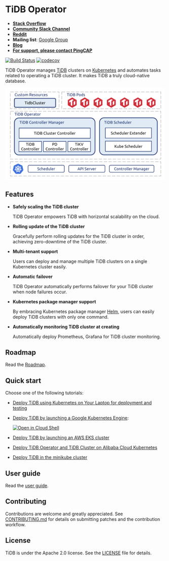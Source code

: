 # TiDB Operator

- [**Stack Overflow**](https://stackoverflow.com/questions/tagged/tidb)
- [**Community Slack Channel**](https://join.slack.com/t/tidbcommunity/shared_invite/enQtNjIyNjA5Njk0NTAxLTVmZDkxOWY1ZGZhMDg3YzcwNGU0YmM4ZjIyODRhOTg4MWEwZjJmMGQzZTJlNjllMGY1YzdlNzIxZGE2NzRlMGY)
- [**Reddit**](https://www.reddit.com/r/TiDB/)
- **Mailing list**: [Google Group](https://groups.google.com/forum/#!forum/tidb-user)
- [**Blog**](https://www.pingcap.com/blog/)
- [**For support, please contact PingCAP**](http://bit.ly/contact_us_via_github)

[![Build Status](https://internal.pingcap.net/idc-jenkins/job/build_tidb_operator_master/badge/icon)](https://internal.pingcap.net/idc-jenkins/job/build_tidb_operator_master)
[![codecov](https://codecov.io/gh/pingcap/tidb-operator/branch/master/graph/badge.svg)](https://codecov.io/gh/pingcap/tidb-operator)

TiDB Operator manages [TiDB](https://github.com/pingcap/tidb) clusters on [Kubernetes](https://kubernetes.io) and automates tasks related to operating a TiDB cluster. It makes TiDB a truly cloud-native database.

![TiDB Operator Architecture](/static/tidb-operator-overview.png)

## Features

- __Safely scaling the TiDB cluster__

    TiDB Operator empowers TiDB with horizontal scalability on the cloud.

- __Rolling update of the TiDB cluster__

    Gracefully perform rolling updates for the TiDB cluster in order, achieving zero-downtime of the TiDB cluster.

- __Multi-tenant support__

    Users can deploy and manage multiple TiDB clusters on a single Kubernetes cluster easily.

- __Automatic failover__

    TiDB Operator automatically performs failover for your TiDB cluster when node failures occur.

- __Kubernetes package manager support__

    By embracing Kubernetes package manager [Helm](https://helm.sh), users can easily deploy TiDB clusters with only one command.

- __Automatically monitoring TiDB cluster at creating__

    Automatically deploy Prometheus, Grafana for TiDB cluster monitoring.

## Roadmap

Read the [Roadmap](./ROADMAP.md).

## Quick start

Choose one of the following tutorials:

* [Deploy TiDB using Kubernetes on Your Laptop for deployment and testing](./docs/local-dind-tutorial.md)

* [Deploy TiDB by launching a Google Kubernetes Engine](./docs/google-kubernetes-tutorial.md):

  [![Open in Cloud Shell](https://gstatic.com/cloudssh/images/open-btn.png)](https://console.cloud.google.com/cloudshell/open?git_repo=https://github.com/pingcap/tidb-operator&tutorial=docs/google-kubernetes-tutorial.md)

* [Deploy TiDB by launching an AWS EKS cluster](./docs/aws-eks-tutorial.md)

* [Deploy TiDB Operator and TiDB Cluster on Alibaba Cloud Kubernetes](/deploy/aliyun/README.md)

* [Deploy TiDB in the minikube cluster](./docs/minikube-tutorial.md)

## User guide

Read the [user guide](./docs/user-guide.md).

## Contributing

Contributions are welcome and greatly appreciated. See [CONTRIBUTING.md](./docs/CONTRIBUTING.md) for details on submitting patches and the contribution workflow.

## License

TiDB is under the Apache 2.0 license. See the [LICENSE](./LICENSE) file for details.
